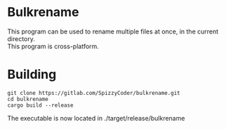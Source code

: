 # Bulkrename
This program can be used to rename multiple files at once, in the current directory.  
This program is cross-platform.  

# Building
```
git clone https://gitlab.com/SpizzyCoder/bulkrename.git
cd bulkrename
cargo build --release
```
The executable is now located in ./target/release/bulkrename
